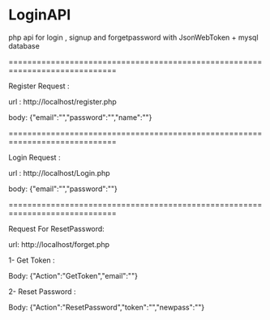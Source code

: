 # LoginAPI
php api for login , signup and forgetpassword with JsonWebToken + mysql database

=============================================================================

Register Request : 

url : http://localhost/register.php

body: {"email":"<Email>","password":"<Password>","name":"<Firstname>"}

=============================================================================

Login Request : 

url : http://localhost/Login.php

body: {"email":"<Email>","password":"<Password>"}

=============================================================================

Request For ResetPassword:

url: http://localhost/forget.php

1- Get Token : 
 
Body: {"Action":"GetToken","email":"<Email>"}
    
2- Reset Password :

Body: {"Action":"ResetPassword","token":"<Token>","newpass":"<newpass>"}

